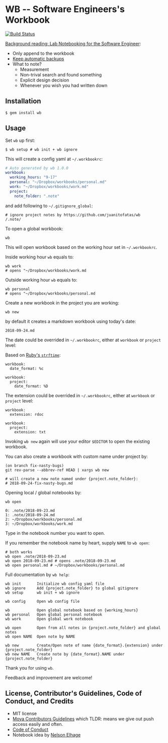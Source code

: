 # WB -- Software Engineers's Workbook

[![Build Status](https://travis-ci.org/JuanitoFatas/wb.svg?branch=master)](https://travis-ci.org/JuanitoFatas/wb)

[Background reading: Lab Notebooking for the Software Engineer](https://blog.nelhage.com/2010/06/lab-notebooking-for-the-software-engineer/):

- Only append to the workbook
- [Keep automatic backups](https://github.com/JuanitoFatas/wb/issues/1)
- What to note?
  - Measurement
  - Non-trival search and found something
  - Explicit design decision
  - Whenever you wish you had written down

## Installation

    $ gem install wb

## Usage

Set `wb` up first:

```
$ wb setup # wb init + wb ignore
```

This will create a config yaml at `~/.workbookrc`:

```yaml
# Auto generated by wb 1.0.0
workbook:
  working_hours: "9-17"
  personal: "~/Dropbox/workbooks/personal.md"
  work: "~/Dropbox/workbooks/work.md"
  project:
    note_folder: ".note"
```

and add following to `~/.gitignore_global`:

```
# ignore project notes by https://github.com/juanitofatas/wb
/.note/
```

To open a global workbook:

```
wb
```

This will open workbook based on the working hour set in `~/.workbookrc`.

Inside working hour `wb` equals to:

```
wb work
# opens "~/Dropbox/workbooks/work.md
```

Outside working hour `wb` equals to:

```
wb personal
# opens "~/Dropbox/workbooks/personal.md
```

Create a new workbook in the project you are working:

```
wb new
```

by default it creates a markdown workbook using today's date:

```
2018-09-24.md
```

The date could be overrided in `~/.workbookrc`, either at `workbook` or `project` level:

Based on [Ruby's `strftime`](https://ruby-doc.org/stdlib-2.5.1/libdoc/date/rdoc/DateTime.html#method-i-strftime):

```
workbook:
  date_format: %c
```

```
workbook:
  project:
    date_format: %D
```

The extension could be overrided in `~/.workbookrc`, either at `workbook` or `project` level:

```
workbook:
  extension: rdoc
```

```
workbook:
  project:
    extension: txt
```

Invoking `wb new` again will use your editor `$EDITOR` to open the existing workbook.

You can also create a workbook with custom name under project by:

```
(on branch fix-nasty-bugs)
git rev-parse --abbrev-ref HEAD | xargs wb new

# will create a new note named under {project.note_folder}:
# 2018-09-24-fix-nasty-bugs.md
```

Opening local / global notebooks by:

```
wb open

0: .note/2018-09-23.md
1: .note/2018-09-24.md
2: ~/Dropbox/workbooks/personal.md
3: ~/Dropbox/workbooks/work.md
```

Type in the notebook number you want to open.

If you remember the notebook name by heart, supply `NAME` to `wb open`:

```
# both works
wb open .note/2018-09-23.md
wb open 2018-09-23.md # opens .note/2018-09-23.md
wb open personal.md # ~/Dropbox/workbooks/personal.md
```

Full documentation by `wb help`:

```
wb init       Initialize wb config yaml file
wb ignore     Add {project.note_folder} to global gitignore
wb setup      wb init + wb ignore

wb config     Open wb config file

wb            Open global notebook based on {working_hours}
wb personal   Open global personal notebook
wb work       Open global work notebook

wb open       Open from all notes in {project.note_folder} and global notes
wb open NAME  Open note by NAME

wb new        Create/Open note of name {date_format}.{extension} under {project.note_folder}
wb new NAME   Create note by {date_format}.NAME under {project.note_folder}
```

Thank you for using `wb`.

Feedback and improvement are welcome!

## License, Contributor's Guidelines, Code of Conduct, and Credits

- MIT license
- [Moya Contributors Guidelines][moya] which TLDR: means we give out push access easily and often.
- [Code of Conduct](CODE_OF_CONDUCT.md)
- Notebook idea by [Nelson Elhage](https://blog.nelhage.com/about/)

[mit]: https://opensource.org/licenses/MIT
[moya]: https://github.com/Moya/contributors
